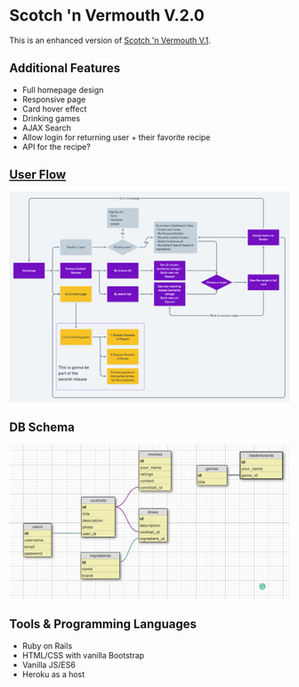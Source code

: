 # Scotch 'n Vermouth V.2.0

This is an enhanced version of [Scotch 'n Vermouth V.1](http://scotch-n-vermouth.herokuapp.com/).

## Additional Features
- Full homepage design
- Responsive page
- Card hover effect
- Drinking games
- AJAX Search
- Allow login for returning user + their favorite recipe
- API for the recipe?

## [User Flow](https://whimsical.com/7ptA8YBSFaAKE24fPPAyam#2Ux7TurymN46Cvf7MAn1)
![User flow for release 1 & 2](user_flow.png)

## DB Schema
![Relational database for release 1 & 2](db_schema.png)

## Tools & Programming Languages
- Ruby on Rails
- HTML/CSS with vanilla Bootstrap
- Vanilla JS/ES6
- Heroku as a host

